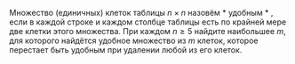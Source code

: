 Множество (единичных) клеток таблицы $n\times n$ назовём  * удобным * , 
если в каждой строке и каждом столбце таблицы есть по крайней мере две клетки 
этого множества. При каждом $n\geq 5$ найдите наибольшее $m$, для которого 
найдётся удобное множество из $m$ клеток, которое перестает быть удобным 
при удалении любой из его клеток.